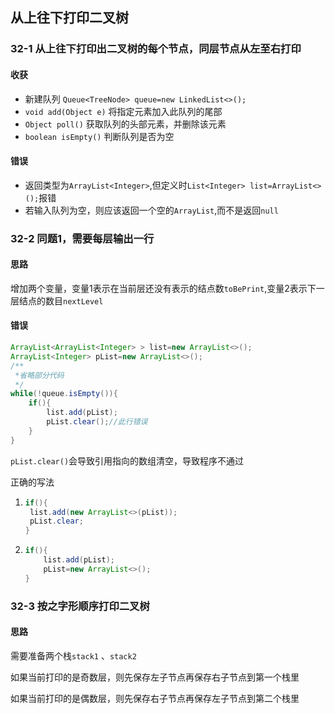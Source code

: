 ## 从上往下打印二叉树

### 32-1 从上往下打印出二叉树的每个节点，同层节点从左至右打印

#### 收获

* 新建队列 `Queue<TreeNode> queue=new LinkedList<>();`
* `void add(Object e)` 将指定元素加入此队列的尾部
* `Object poll()` 获取队列的头部元素，并删除该元素
* `boolean isEmpty()` 判断队列是否为空

#### 错误

* 返回类型为`ArrayList<Integer>`,但定义时`List<Integer> list=ArrayList<>();`报错
* 若输入队列为空，则应该返回一个空的`ArrayList`,而不是返回`null`

### 32-2 同题1，需要每层输出一行

#### 思路

增加两个变量，变量1表示在当前层还没有表示的结点数`toBePrint`,变量2表示下一层结点的数目`nextLevel`

#### 错误

```java
ArrayList<ArrayList<Integer> > list=new ArrayList<>();
ArrayList<Integer> pList=new ArrayList<>();
/**
 *省略部分代码
 */
while(!queue.isEmpty()){
    if(){
        list.add(pList);
        pList.clear();//此行错误
    }
}
```

`pList.clear()`会导致引用指向的数组清空，导致程序不通过

正确的写法

1. ```java
   if(){
   	list.add(new ArrayList<>(pList));
   	pList.clear;
   }
   ```

2. ```java
   if(){
       list.add(pList);
       pList=new ArrayList<>();
   }
   ```

### 32-3  按之字形顺序打印二叉树

#### 思路

需要准备两个栈`stack1` 、`stack2`

如果当前打印的是奇数层，则先保存左子节点再保存右子节点到第一个栈里

如果当前打印的是偶数层，则先保存右子节点再保存左子节点到第二个栈里

